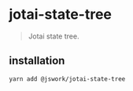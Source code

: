 # jotai-state-tree
> Jotai state tree.

## installation
```shell
yarn add @jswork/jotai-state-tree
```

